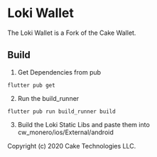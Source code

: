 # Loki Wallet

The Loki Wallet is a Fork of the Cake Wallet.

## Build 

1. Get Dependencies from pub
```shell script 
flutter pub get
```

2. Run the build_runner
```shell script 
flutter pub run build_runner build
```

3. Build the Loki Static Libs and paste them into cw_monero/ios/External/android

Copyright (c) 2020 Cake Technologies LLC.

